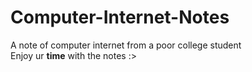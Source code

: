 # Computer-Internet-Notes
A note of computer internet from a poor college student\
Enjoy ur **time** with the notes :>
